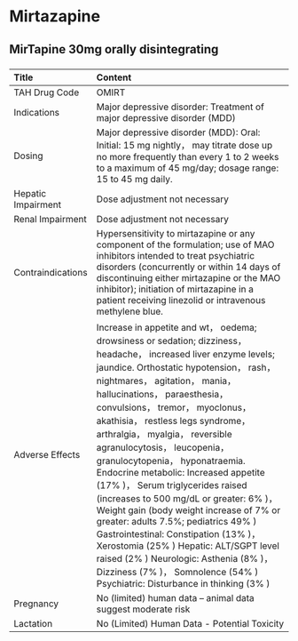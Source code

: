 # Mirtazapine

## MirTapine 30mg orally disintegrating

##### 

| Title              | Content                                                                                                                                                                                                                                                                                                                                                                                                                                                                                                                                                                                                                                                                                                                                                                                                                        |
|:-------------------|:-------------------------------------------------------------------------------------------------------------------------------------------------------------------------------------------------------------------------------------------------------------------------------------------------------------------------------------------------------------------------------------------------------------------------------------------------------------------------------------------------------------------------------------------------------------------------------------------------------------------------------------------------------------------------------------------------------------------------------------------------------------------------------------------------------------------------------|
| TAH Drug Code      | OMIRT                                                                                                                                                                                                                                                                                                                                                                                                                                                                                                                                                                                                                                                                                                                                                                                                                          |
| Indications        | Major depressive disorder: Treatment of major depressive disorder (MDD)                                                                                                                                                                                                                                                                                                                                                                                                                                                                                                                                                                                                                                                                                                                                                        |
| Dosing             | Major depressive disorder (MDD): Oral: Initial: 15 mg nightly， may titrate dose up no more frequently than every 1 to 2 weeks to a maximum of 45 mg/day; dosage range: 15 to 45 mg daily.                                                                                                                                                                                                                                                                                                                                                                                                                                                                                                                                                                                                                                     |
| Hepatic Impairment | Dose adjustment not necessary                                                                                                                                                                                                                                                                                                                                                                                                                                                                                                                                                                                                                                                                                                                                                                                                  |
| Renal Impairment   | Dose adjustment not necessary                                                                                                                                                                                                                                                                                                                                                                                                                                                                                                                                                                                                                                                                                                                                                                                                  |
| Contraindications  | Hypersensitivity to mirtazapine or any component of the formulation; use of MAO inhibitors intended to treat psychiatric disorders (concurrently or within 14 days of discontinuing either mirtazapine or the MAO inhibitor); initiation of mirtazapine in a patient receiving linezolid or intravenous methylene blue.                                                                                                                                                                                                                                                                                                                                                                                                                                                                                                        |
| Adverse Effects    | Increase in appetite and wt， oedema; drowsiness or sedation; dizziness， headache， increased liver enzyme levels; jaundice. Orthostatic hypotension， rash， nightmares， agitation， mania， hallucinations， paraesthesia， convulsions， tremor， myoclonus， akathisia， restless legs syndrome， arthralgia， myalgia， reversible agranulocytosis， leucopenia， granulocytopenia， hyponatraemia. Endocrine metabolic: Increased appetite (17% )， Serum triglycerides raised (increases to 500 mg/dL or greater: 6% )， Weight gain (body weight increase of 7% or greater: adults 7.5%; pediatrics 49% ) Gastrointestinal: Constipation (13% )， Xerostomia (25% ) Hepatic: ALT/SGPT level raised (2% ) Neurologic: Asthenia (8% )， Dizziness (7% )， Somnolence (54% ) Psychiatric: Disturbance in thinking (3% ) |
| Pregnancy          | No (limited) human data – animal data suggest moderate risk                                                                                                                                                                                                                                                                                                                                                                                                                                                                                                                                                                                                                                                                                                                                                                    |
| Lactation          | No (Limited) Human Data - Potential Toxicity                                                                                                                                                                                                                                                                                                                                                                                                                                                                                                                                                                                                                                                                                                                                                                                   |

